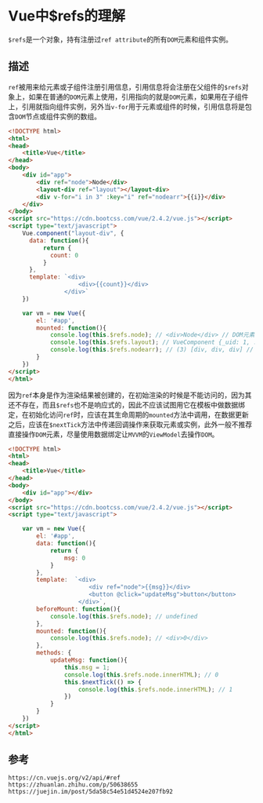 # Vue中$refs的理解
`$refs`是一个对象，持有注册过`ref attribute`的所有`DOM`元素和组件实例。

## 描述
`ref`被用来给元素或子组件注册引用信息，引用信息将会注册在父组件的`$refs`对象上，如果在普通的`DOM`元素上使用，引用指向的就是`DOM`元素，如果用在子组件上，引用就指向组件实例，另外当`v-for`用于元素或组件的时候，引用信息将是包含`DOM`节点或组件实例的数组。

```html
<!DOCTYPE html>
<html>
<head>
    <title>Vue</title>
</head>
<body>
    <div id="app">
        <div ref="node">Node</div>
        <layout-div ref="layout"></layout-div>
        <div v-for="i in 3" :key="i" ref="nodearr">{{i}}</div>
    </div>
</body>
<script src="https://cdn.bootcss.com/vue/2.4.2/vue.js"></script>
<script type="text/javascript">
    Vue.component("layout-div", {
      data: function(){
          return {
            count: 0
          }
      },
      template: `<div>
                    <div>{{count}}</div>
                </div>`
    })

    var vm = new Vue({
        el: '#app',
        mounted: function(){
            console.log(this.$refs.node); // <div>Node</div> // DOM元素
            console.log(this.$refs.layout); // VueComponent {_uid: 1, ...} // 组件实例
            console.log(this.$refs.nodearr); // (3) [div, div, div] // DOM元素数组
        }
    })
</script>
</html>
```

因为`ref`本身是作为渲染结果被创建的，在初始渲染的时候是不能访问的，因为其还不存在，而且`$refs`也不是响应式的，因此不应该试图用它在模板中做数据绑定，在初始化访问`ref`时，应该在其生命周期的`mounted`方法中调用，在数据更新之后，应该在`$nextTick`方法中传递回调操作来获取元素或实例，此外一般不推荐直接操作`DOM`元素，尽量使用数据绑定让`MVVM`的`ViewModel`去操作`DOM`。


```html
<!DOCTYPE html>
<html>
<head>
    <title>Vue</title>
</head>
<body>
    <div id="app"></div>
</body>
<script src="https://cdn.bootcss.com/vue/2.4.2/vue.js"></script>
<script type="text/javascript">

    var vm = new Vue({
        el: '#app',
        data: function(){
            return {
                msg: 0
            }
        },
        template:  `<div>
                       <div ref="node">{{msg}}</div>
                       <button @click="updateMsg">button</button>
                    </div>`,
        beforeMount: function(){
            console.log(this.$refs.node); // undefined
        },
        mounted: function(){
            console.log(this.$refs.node); // <div>0</div>
        },
        methods: {
            updateMsg: function(){
                this.msg = 1;
                console.log(this.$refs.node.innerHTML); // 0
                this.$nextTick(() => {
                    console.log(this.$refs.node.innerHTML); // 1
                })
            }
        }
    })
</script>
</html>
```





## 参考

```
https://cn.vuejs.org/v2/api/#ref
https://zhuanlan.zhihu.com/p/50638655
https://juejin.im/post/5da58c54e51d4524e207fb92
```
